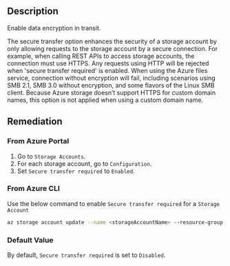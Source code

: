 ## Description

Enable data encryption in transit.

The secure transfer option enhances the security of a storage account by only allowing requests to the storage account by a secure connection. For example, when calling REST APIs to access storage accounts, the connection must use HTTPS. Any requests using HTTP will be rejected when 'secure transfer required' is enabled. When using the Azure files service, connection without encryption will fail, including scenarios using SMB 2.1, SMB 3.0 without encryption, and some flavors of the Linux SMB client. Because Azure storage doesn’t support HTTPS for custom domain names, this option is not applied when using a custom domain name.

## Remediation

### From Azure Portal

1. Go to `Storage Accounts`.
2. For each storage account, go to `Configuration`.
3. Set `Secure transfer required` to `Enabled`.

### From Azure CLI

Use the below command to enable `Secure transfer required` for a `Storage Account`

```bash
az storage account update --name <storageAccountName> --resource-group <resourceGroupName> --https-only true
```

### Default Value

By default, `Secure transfer required` is set to `Disabled`.
